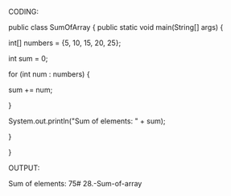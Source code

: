 CODING:

public class SumOfArray {
public static void main(String[] args) {

int[] numbers = {5, 10, 15, 20, 25};

int sum = 0;

for (int num : numbers) {

sum += num;

}

System.out.println("Sum of elements: " + sum);

}

}

OUTPUT:

Sum of elements: 75# 28.-Sum-of-array
